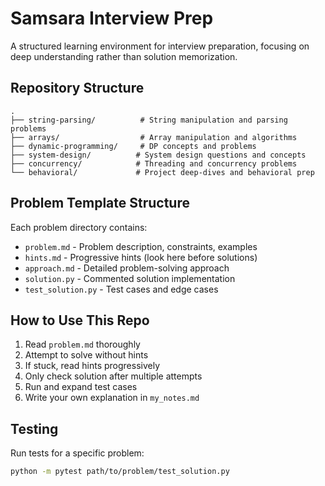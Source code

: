 # Samsara Interview Prep

A structured learning environment for interview preparation, focusing on deep understanding rather than solution memorization.

## Repository Structure

```
.
├── string-parsing/          # String manipulation and parsing problems
├── arrays/                  # Array manipulation and algorithms
├── dynamic-programming/     # DP concepts and problems
├── system-design/          # System design questions and concepts
├── concurrency/            # Threading and concurrency problems
└── behavioral/             # Project deep-dives and behavioral prep
```

## Problem Template Structure

Each problem directory contains:
- `problem.md` - Problem description, constraints, examples
- `hints.md` - Progressive hints (look here before solutions)
- `approach.md` - Detailed problem-solving approach
- `solution.py` - Commented solution implementation
- `test_solution.py` - Test cases and edge cases

## How to Use This Repo

1. Read `problem.md` thoroughly
2. Attempt to solve without hints
3. If stuck, read hints progressively
4. Only check solution after multiple attempts
5. Run and expand test cases
6. Write your own explanation in `my_notes.md`

## Testing

Run tests for a specific problem:
```bash
python -m pytest path/to/problem/test_solution.py
``` 
